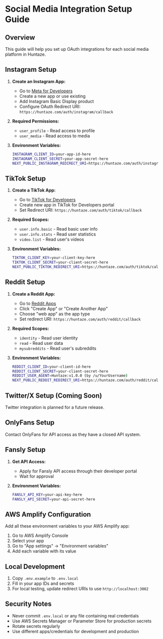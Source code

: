 # Social Media Integration Setup Guide

## Overview
This guide will help you set up OAuth integrations for each social media platform in Huntaze.

## Instagram Setup

1. **Create an Instagram App:**
   - Go to [Meta for Developers](https://developers.facebook.com/)
   - Create a new app or use existing
   - Add Instagram Basic Display product
   - Configure OAuth Redirect URI: `https://huntaze.com/auth/instagram/callback`

2. **Required Permissions:**
   - `user_profile` - Read access to profile
   - `user_media` - Read access to media

3. **Environment Variables:**
   ```bash
   INSTAGRAM_CLIENT_ID=your-app-id-here
   INSTAGRAM_CLIENT_SECRET=your-app-secret-here
   NEXT_PUBLIC_INSTAGRAM_REDIRECT_URI=https://huntaze.com/auth/instagram/callback
   ```

## TikTok Setup

1. **Create a TikTok App:**
   - Go to [TikTok for Developers](https://developers.tiktok.com/)
   - Create new app in TikTok for Developers portal
   - Set Redirect URI: `https://huntaze.com/auth/tiktok/callback`

2. **Required Scopes:**
   - `user.info.basic` - Read basic user info
   - `user.info.stats` - Read user statistics
   - `video.list` - Read user's videos

3. **Environment Variables:**
   ```bash
   TIKTOK_CLIENT_KEY=your-client-key-here
   TIKTOK_CLIENT_SECRET=your-client-secret-here
   NEXT_PUBLIC_TIKTOK_REDIRECT_URI=https://huntaze.com/auth/tiktok/callback
   ```

## Reddit Setup

1. **Create a Reddit App:**
   - Go to [Reddit Apps](https://www.reddit.com/prefs/apps)
   - Click "Create App" or "Create Another App"
   - Choose "web app" as the app type
   - Set redirect URI: `https://huntaze.com/auth/reddit/callback`

2. **Required Scopes:**
   - `identity` - Read user identity
   - `read` - Read user data
   - `mysubreddits` - Read user's subreddits

3. **Environment Variables:**
   ```bash
   REDDIT_CLIENT_ID=your-client-id-here
   REDDIT_CLIENT_SECRET=your-client-secret-here
   REDDIT_USER_AGENT=Huntaze:v1.0.0 (by /u/YourUsername)
   NEXT_PUBLIC_REDDIT_REDIRECT_URI=https://huntaze.com/auth/reddit/callback
   ```

## Twitter/X Setup (Coming Soon)

Twitter integration is planned for a future release.

## OnlyFans Setup

Contact OnlyFans for API access as they have a closed API system.

## Fansly Setup

1. **Get API Access:**
   - Apply for Fansly API access through their developer portal
   - Wait for approval

2. **Environment Variables:**
   ```bash
   FANSLY_API_KEY=your-api-key-here
   FANSLY_API_SECRET=your-api-secret-here
   ```

## AWS Amplify Configuration

Add all these environment variables to your AWS Amplify app:

1. Go to AWS Amplify Console
2. Select your app
3. Go to "App settings" → "Environment variables"
4. Add each variable with its value

## Local Development

1. Copy `.env.example` to `.env.local`
2. Fill in your app IDs and secrets
3. For local testing, update redirect URIs to use `http://localhost:3002`

## Security Notes

- Never commit `.env.local` or any file containing real credentials
- Use AWS Secrets Manager or Parameter Store for production secrets
- Rotate secrets regularly
- Use different apps/credentials for development and production